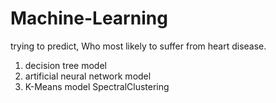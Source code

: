 # Machine-Learning
trying to predict, Who most likely to suffer from heart disease.

1. decision tree model
2. artificial neural network model
3. K-Means model SpectralClustering
